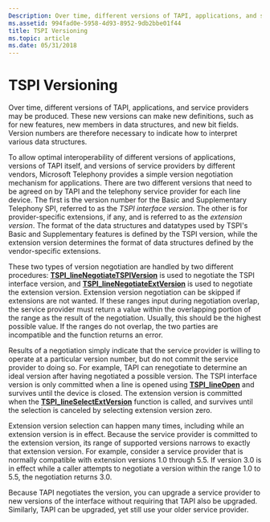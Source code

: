 ```yaml
---
Description: Over time, different versions of TAPI, applications, and service providers may be produced.
ms.assetid: 994fad0e-5958-4d93-8952-9db2bbe01f44
title: TSPI Versioning
ms.topic: article
ms.date: 05/31/2018
---
```


# TSPI Versioning

Over time, different versions of TAPI, applications, and service providers may be produced. These new versions can make new definitions, such as for new features, new members in data structures, and new bit fields. Version numbers are therefore necessary to indicate how to interpret various data structures.

To allow optimal interoperability of different versions of applications, versions of TAPI itself, and versions of service providers by different vendors, Microsoft Telephony provides a simple version negotiation mechanism for applications. There are two different versions that need to be agreed on by TAPI and the telephony service provider for each line device. The first is the version number for the Basic and Supplementary Telephony SPI, referred to as the *TSPI interface version*. The other is for provider-specific extensions, if any, and is referred to as the *extension version*. The format of the data structures and datatypes used by TSPI's Basic and Supplementary features is defined by the TSPI version, while the extension version determines the format of data structures defined by the vendor-specific extensions.

These two types of version negotiation are handled by two different procedures: [**TSPI\_lineNegotiateTSPIVersion**](https://msdn.microsoft.com/en-us/library/ms725582(v=VS.85).aspx) is used to negotiate the TSPI interface version, and [**TSPI\_lineNegotiateExtVersion**](https://msdn.microsoft.com/en-us/library/ms725581(v=VS.85).aspx) is used to negotiate the extension version. Extension version negotiation can be skipped if extensions are not wanted. If these ranges input during negotiation overlap, the service provider must return a value within the overlapping portion of the range as the result of the negotiation. Usually, this should be the highest possible value. If the ranges do not overlap, the two parties are incompatible and the function returns an error.

Results of a negotiation simply indicate that the service provider is willing to operate at a particular version number, but do not commit the service provider to doing so. For example, TAPI can renegotiate to determine an ideal version after having negotiated a possible version. The TSPI interface version is only committed when a line is opened using [**TSPI\_lineOpen**](https://msdn.microsoft.com/en-us/library/ms725583(v=VS.85).aspx) and survives until the device is closed. The extension version is committed when the [**TSPI\_lineSelectExtVersion**](https://msdn.microsoft.com/en-us/library/ms725592(v=VS.85).aspx) function is called, and survives until the selection is canceled by selecting extension version zero.

Extension version selection can happen many times, including while an extension version is in effect. Because the service provider is committed to the extension version, its range of supported versions narrows to exactly that extension version. For example, consider a service provider that is normally compatible with extension versions 1.0 through 5.5. If version 3.0 is in effect while a caller attempts to negotiate a version within the range 1.0 to 5.5, the negotiation returns 3.0.

Because TAPI negotiates the version, you can upgrade a service provider to new versions of the interface without requiring that TAPI also be upgraded. Similarly, TAPI can be upgraded, yet still use your older service provider.

 

 




